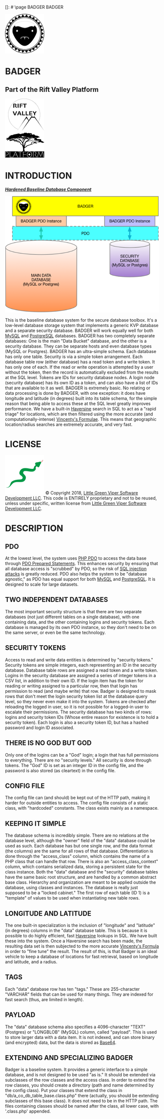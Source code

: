 []: # \page BADGER BADGER

![BADGER](images/BADGER.png)

BADGER
======
Part of the Rift Valley Platform
--------------------------------
![Rift Valley Platform](images/RVPLogo.png)

INTRODUCTION
============

***[Hardened Baseline Database Component](https://en.wikipedia.org/wiki/The_Crazy_Nastyass_Honey_Badger#Honey_Badger_Don't_Care)***

![BADGER Diagram](images/BADGERLayers.png)

This is the baseline database system for the secure database toolbox.
It's a low-level database storage system that implements a generic KVP database and a separate security database.
BADGER will work equally well for both [MySQL](https://www.mysql.com) and [PostgreSQL](https://www.postgresql.org) databases.
BADGER has two completely separate databases: One is the main "Data Bucket" database, and the other is a security database. They can be separate hosts and even database types (MySQL or Postgres).
BADGER has an ultra-simple schema. Each database has only one table.
Security is via a simple token arrangement.
Each database table row (either database) has a read token and a write token. It has only one of each. If the read or write operation is attempted by a user without the token, then the record is automatically excluded from the results at the SQL level. Tokens are IDs for security database nodes. A login node (security database) has its own ID as a token, and can also have a list of IDs that are available to it as well.
BADGER is extremely basic. No relating or data processing is done by BADGER, with one exception: it does have longitude and latitude (in degrees) built into its table schema, for the simple reason that being able to access these at the SQL level greatly improves performance. We  have a built-in [Haversine](https://en.wikipedia.org/wiki/Haversine_formula) search in SQL to act as a "rapid triage" for locations, which are then filtered using the more accurate (and computationally-intense) [Vincenty's Formulae](https://en.wikipedia.org/wiki/Vincenty%27s_formulae). This means that geographic location/radius searches are extremely accurate, and very fast.

LICENSE
=======

![Little Green Viper Software Development LLC](images/viper.png)
© Copyright 2018, [Little Green Viper Software Development LLC](https://littlegreenviper.com).
This code is ENTIRELY proprietary and not to be reused, unless under specific, written license from [Little Green Viper Software Development LLC](https://littlegreenviper.com).

DESCRIPTION
===========

PDO
---

At the lowest level, the system uses [PHP PDO](https://php.net/pdo) to access the data base through [PDO Prepared Statements](https://secure.php.net/manual/en/pdo.prepared-statements.php).
This enhances security by ensuring that all database access is "scrubbed" by PDO, so the risk of [SQL injection attacks](https://www.w3schools.com/sql/sql_injection.asp) is greatly reduced.
PDO also helps the system to be "database agnostic," as PDO has equal support for both [MySQL](https://www.mysql.com) and [PostgreSQL](https://www.postgresql.org). It is designed to scale for large datasets.

TWO INDEPENDENT DATABASES
-------------------------

The most important security structure is that there are two separate databases (not just different tables on a single database), with one containing data, and the other containing logins and security tokens.
Each database is managed by its own PDO instance, so they don't need to be on the same server, or even be the same technology.

SECURITY TOKENS
---------------

Access to read and write data entities is determined by "security tokens." Security tokens are simple integers, each representing an ID in the security database. Database table rows are assigned a read token and a write token.
Logins in the security database are assigned a series of integer tokens in a CSV list, in addition to their own ID. If the login item has the token for reading or writing assigned to a particular row, then that login has permission to read (and maybe write) that row.
Badger is designed to mask rows that don't meet the login security token list at the database query level, so they never even make it into the system.
Tokens are checked after reloading the logged in user, so it is not possible for a logged-in user to escalate their permissions.
The security database has two kinds of rows: logins and security token IDs (Whose entire reason for existence is to hold a security token). Each login is also a security token ID, but has a hashed password and login ID associated.

THERE IS NO GOD BUT GOD
-----------------------

Only one of the logins can be a "God" login; a login that has full permissions to everything. There are no "security levels." All security is done through tokens. The "God" ID is set as an integer ID in the config file, and the password is also stored (as cleartext) in the config file.

CONFIG FILE
-----------

The config file can (and should) be kept out of the HTTP path, making it harder for outside entities to access.
The config file consists of a static class, with "hardcoded" constants. The class exists mainly as a namespace.

KEEPING IT SIMPLE
-----------------

The database schema is incredibly simple. There are no relations at the database level, although the "owner" field of the "data" database could be used as such.
Each database has but one single row, and the data format (the columns) are the same for all rows of that database. Differentiation is done through the "access_class" column, which contains the name of a PHP class that can handle that row. There is also an "access_class_context" column, which contains serialized data, storing a persistent state for the class instance.
Both the "data" database and the "security" database tables have the same basic root structure, and are handled by a common abstract base class.
Hierarchy and organization are meant to be applied outside the database, using classes and instances. The database is really just supposed to be a "locked cabinet."
The first row of each table (ID 1) is a "template" of values to be used when instantiating new table rows.

LONGITUDE AND LATITUDE
----------------------

The one built-in specialization is the inclusion of "longitude" and "latitude" (in degrees) columns in the "data" database table. This is because it is possible to do highly efficient, fast [Haversine](https://en.wikipedia.org/wiki/Haversine_formula) lookups in SQL. We have built these into the system.
Once a Haversine search has been made, the resulting data set is then subjected to the more accurate [Vincenty's Formula](https://en.wikipedia.org/wiki/Vincenty%27s_formulae) in order to "fine tune" the result.
The result of this, is that Badger is an ideal vehicle to keep a database of locations for fast retrieval, based on longitude and latitude, and a radius.

TAGS
----

Each "data" database row has ten "tags." These are 255-character "VARCHAR" fields that can be used for many things. They are indexed for fast search (thus, are limited in length).

PAYLOAD
-------

The "data" database schema also specifies a 4096-character "TEXT" (Postgres) or "LONGBLOB" (MySQL) column, called "payload". This is used to store larger data with a data item. It is not indexed, and can store binary (and encrypted) data, but the data is stored as [Base64](https://en.wikipedia.org/wiki/Base64).

EXTENDING AND SPECIALIZING BADGER
---------------------------------

Badger is a baseline system. It provides a generic interface to a simple database, and is not designed to be used "as is." It should be extended via subclasses of the row classes and the access class.
In order to extend the row classes, you should create a directory (path and name determined by the config class). Put your classes that extend the class in "db/a_co_db_table_base.class.php" there (actually, you should be extending subclasses of this base class). It does not need to be in the HTTP path.
The files containing classes should be named after the class, all lower case, with '.class.php' appended.

